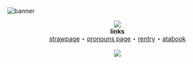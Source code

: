 
<picture>
 <img alt="banner" src="https://i.postimg.cc/tJW8TmHW/marshi-banner-test.jpg">
</picture>

<p align="center">
   <img src="https://64.media.tumblr.com/9fd58a223da5e52b91d47881cf65c269/c3f2bfed2dca505a-71/s1280x1920/8d02d53e1c85f858ce0e5168c3b2efd7fbeff53c.pnj"><br>
  <b>links</b><br>
  <a href="https://urinalshitter.straw.page/">strawpage</a> ⋆
  <a href="https://en.pronouns.page/@urinalshitter">pronouns page</a> ⋆
  <a href="https://rentry.co/urinalshitter">rentry</a> ⋆
   <a href="https://urinalshitter.atabook.org/">atabook</a>
   <br><br>
   <img src="https://64.media.tumblr.com/9fd58a223da5e52b91d47881cf65c269/c3f2bfed2dca505a-71/s1280x1920/8d02d53e1c85f858ce0e5168c3b2efd7fbeff53c.pnj"><br>
<p align="center">
